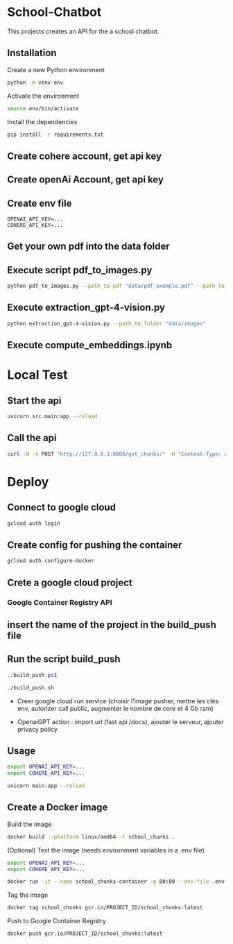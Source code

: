 # School-Chatbot

This projects creates an API for the a school chatbot.

## Installation

Create a new Python environment

```bash
python -m venv env
```

Activate the environment

```bash
source env/bin/activate
```

Install the dependencies

```bash
pip install -r requirements.txt
```

## Create cohere account, get api key 

## Create openAi Account, get api key

## Create env file 

```env
OPENAI_API_KEY=...
COHERE_API_KEY=...
```

## Get your own pdf into the data folder 

## Execute script pdf_to_images.py
```bash
python pdf_to_images.py --path_to_pdf "data/pdf_exemple.pdf" --path_to_img "data/images" 
```

## Execute extraction_gpt-4-vision.py
```bash
python extraction_gpt-4-vision.py --path_to_folder "data/images"
```

## Execute compute_embeddings.ipynb

# Local Test

## Start the api 
```bash
uvicorn src.main:app --reload
```
## Call the api  
```bash
curl -N -X POST "http://127.0.0.1:8000/get_chunks/" -H "Content-Type: application/json" -d '{"user_input": "YOUR QUESTION HERE"}'
```

# Deploy 

## Connect to google cloud 
```ps1
gcloud auth login
```
## Create config for pushing the container 
```ps1
gcloud auth configure-docker
```
 
## Crete a google cloud project 
### Google Container Registry API

## insert the name of the project in the build_push file 

## Run the script build_push
```ps1
./build_push.ps1
```

```bash
./build_push.sh
```

- Creer google cloud run service (choisir l'image pusher, mettre les clés env, autorizer call public, augmenter le nombre de core et 4 Gb ram)

- OpenaiGPT  action : import url (fast api /docs), ajouter le serveur, ajouter privacy policy






## Usage

```bash
export OPENAI_API_KEY=...
export COHERE_API_KEY=...
```

```bash
uvicorn main:app --reload
```

## Create a Docker image

Build the image

```bash
docker build --platform linux/amd64 -t school_chunks .
```

(Optional) Test the image (needs environment variables in a .env file)

```bash
export OPENAI_API_KEY=...
export COHERE_API_KEY=...
```

```bash
docker run -it --name school_chunks-container -p 80:80 --env-file .env school_chunks
```

Tag the image

```bash
docker tag school_chunks gcr.io/PROJECT_ID/school_chunks:latest
```

Push to Google Container Registry

```bash
docker push gcr.io/PROJECT_ID/school_chunks:latest
```
